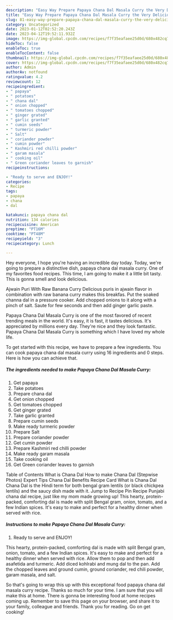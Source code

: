 ```yaml
---
description: "Easy Way Prepare Papaya Chana Dal Masala Curry the Very Delicious"
title: "Easy Way Prepare Papaya Chana Dal Masala Curry the Very Delicious"
slug: 81-easy-way-prepare-papaya-chana-dal-masala-curry-the-very-delicious
category: Uncategorized
date: 2023-01-12T02:52:20.243Z
date: 2023-04-12T19:52:11.932Z
image: https://img-global.cpcdn.com/recipes/f7f35eafaee25d0d/680x482cq70/papaya-chana-dal-masala-curry-recipe-main-photo.jpg
hideToc: false
enableToc: true
enableTocContent: false
thumbnail: https://img-global.cpcdn.com/recipes/f7f35eafaee25d0d/680x482cq70/papaya-chana-dal-masala-curry-recipe-main-photo.jpg
cover: https://img-global.cpcdn.com/recipes/f7f35eafaee25d0d/680x482cq70/papaya-chana-dal-masala-curry-recipe-main-photo.jpg
author: Admin
authorAv: notfound
ratingvalue: 4.2
reviewcount: 12
recipeingredient:
- " papaya"
- " potatoes"
- " chana dal"
- " onion chopped"
- " tomatoes chopped"
- " ginger grated"
- " garlic granted"
- " cumin seeds"
- " turmeric powder"
- " Salt"
- " coriander powder"
- " cumin powder"
- " Kashmiri red chilli powder"
- " garam masala"
- " cooking oil"
- " Green coriander leaves to garnish"
recipeinstructions:

- "Ready to serve and ENJOY!"
categories:
- Recipe
tags:
- papaya
- chana
- dal

katakunci: papaya chana dal 
nutrition: 134 calories
recipecuisine: American
preptime: "PT16M"
cooktime: "PT48M"
recipeyield: "3"
recipecategory: Lunch

---
```



Hey everyone, I hope you're having an incredible day today. Today, we're going to prepare a distinctive dish, papaya chana dal masala curry. One of my favorites food recipes. This time, I am going to make it a little bit tasty. This is gonna smell and look delicious.

Ajwain Puri With Raw Banana Curry Delicious puris in ajwain flavor in combination with raw banana curry makes this breakfas. Put the soaked channa dal in a pressure cooker. Add chopped onions to it along with a pinch of salt. Saute for few seconds and then add ginger garlic paste.

Papaya Chana Dal Masala Curry is one of the most favored of recent trending meals in the world. It's easy, it is fast, it tastes delicious. It's appreciated by millions every day. They're nice and they look fantastic. Papaya Chana Dal Masala Curry is something which I have loved my whole life.


To get started with this recipe, we have to prepare a few ingredients. You can cook papaya chana dal masala curry using 16 ingredients and 0 steps. Here is how you can achieve that.

<!--inarticleads1-->

##### The ingredients needed to make Papaya Chana Dal Masala Curry:

1. Get  papaya
1. Take  potatoes
1. Prepare  chana dal
1. Get  onion chopped
1. Get  tomatoes chopped
1. Get  ginger grated
1. Take  garlic granted
1. Prepare  cumin seeds
1. Make ready  turmeric powder
1. Prepare  Salt
1. Prepare  coriander powder
1. Get  cumin powder
1. Prepare  Kashmiri red chilli powder
1. Make ready  garam masala
1. Take  cooking oil
1. Get  Green coriander leaves to garnish


Table of Contents What is Chana Dal How to make Chana Dal (Stepwise Photos) Expert Tips Chana Dal Benefits Recipe Card What is Chana Dal Chana Dal is the Hindi term for both bengal gram lentils (or black chickpea lentils) and the saucy dish made with it. Jump to Recipe Pin Recipe Punjabi chana dal recipe, just like my mom made growing up! This hearty, protein-packed, comforting dal is made with split Bengal gram, onion, tomato, and a few Indian spices. It&#39;s easy to make and perfect for a healthy dinner when served with rice. 

<!--inarticleads2-->

##### Instructions to make Papaya Chana Dal Masala Curry:


1. Ready to serve and ENJOY!

This hearty, protein-packed, comforting dal is made with split Bengal gram, onion, tomato, and a few Indian spices. It&#39;s easy to make and perfect for a healthy dinner when served with rice. Allow them to pop and then add asafetida and turmeric. Add diced kohlrabi and mung dal to the pan. Add the chopped leaves and ground cumin, ground coriander, red chili powder, garam masala, and salt. 

So that's going to wrap this up with this exceptional food papaya chana dal masala curry recipe. Thanks so much for your time. I am sure that you will make this at home. There is gonna be interesting food at home recipes coming up. Remember to save this page on your browser, and share it to your family, colleague and friends. Thank you for reading. Go on get cooking!
